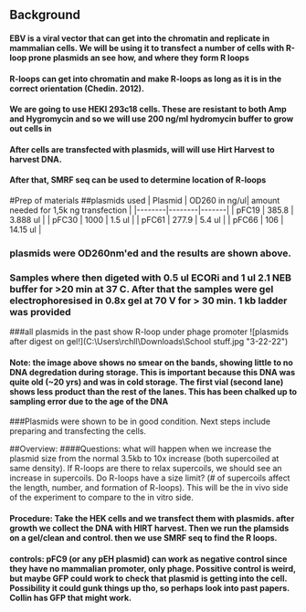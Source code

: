 ## Background 
#### EBV is a viral vector that can get into the chromatin and replicate in mammalian cells. We will be using it to transfect a number of cells with R-loop prone plasmids an see how, and where they form R loops 
#### R-loops can get into chromatin and make R-loops as long as it is in the correct orientation (Chedin. 2012). 
#### We are going to use HEKI 293c18 cells. These are resistant to both Amp and Hygromycin and so we will use 200 ng/ml hydromycin buffer to grow out cells in 
#### After cells are transfected with plasmids, will will use Hirt Harvest to harvest DNA. 
####  After that, SMRF seq can be used to determine location of R-loops 
#Prep of materials 
##plasmids used 
| Plasmid | OD260 in ng/ul| amount needed for 1,5k ng transfection |
|--------|--------|-------|
| pFC19 | 385.8 | 3.888 ul |
| pFC30 | 1000 | 1.5 ul |
| pFC61 | 277.9 | 5.4 ul |
| pFC66 | 106 | 14.15 ul |
### plasmids were OD260nm'ed and the results are shown above. 
### Samples where then digeted with 0.5 ul ECORi and 1 ul 2.1 NEB buffer for >20 min at 37 C. After that the samples were gel electrophoresised in 0.8x gel at 70 V for > 30 min. 1 kb ladder was provided 
###all plasmids in the past show R-loop under phage promoter
![plasmids after digest on gel!](C:\Users\rchll\Downloads\School stuff.jpg "3-22-22")
#### Note: the image above shows no smear on the bands, showing little to no DNA degredation during storage. This is important because this DNA was quite old (~20 yrs) and was in cold storage. The first vial (second lane) shows less product than the rest of the lanes. This has been chalked up to sampling error due to the age of the DNA 
###Plasmids were shown to be in good condition. Next steps include preparing and transfecting the cells. 

##Overview: 
####Questions: what will happen when we increase the plasmid size from the normal 3.5kb to 10x increase (both supercoiled at same density). If R-loops are there to relax supercoils, we should see an increase in supercoils. Do R-loops have a size limit? (# of supercoils affect the length, number, and formation of R-loops). This will be the in vivo side of the experiment to compare to the in vitro side. 
#### Procedure: Take the HEK cells and we transfect them with plasmids. after growth we collect the DNA with HIRT harvest. Then we run the plamsids on a gel/clean and control. then we use SMRF seq to find the R loops. 
#### controls: pFC9 (or any pEH plasmid) can work as negative control since they have no mammalian promoter, only phage. Possitive control is weird, but maybe GFP could work to check that plasmid is getting into the cell. Possibility it could gunk things up tho, so perhaps look into past papers. Collin has GFP that might work. 
